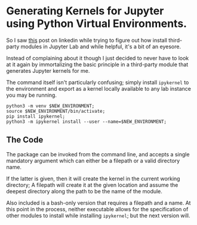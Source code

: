 # Generating Kernels for Jupyter using Python Virtual Environments.
So I saw [this](https://www.linkedin.com/pulse/how-use-virtual-environment-inside-jupyter-lab-sina-khoshgoftar)
post on linkedin while trying to figure out how install third-party modules in Jupyter Lab and while
helpful, it's a bit of an eyesore.

Instead of complaining about it though I just decided to never have to look at it again by
immortalizing the basic principle in a third-party module that generates Jupyter kernels for me.

The command itself isn't particularly confusing; simply install `ipykernel` to the environment and
export as a kernel locally available to any lab instance you may be running.

```
python3 -m venv $NEW_ENVIRONMENT;
source $NEW_ENVIRONMENT/bin/activate;
pip install ipykernel;
python3 -m ipykernel install --user --name=$NEW_ENVIRONMENT;
```

## The Code
The package can be invoked from the command line, and accepts a single mandatory argument which can either be a filepath or a valid directory name.

If the latter is given, then it will create the kernel in the current working directory; A filepath will create it at the given location and assume the deepest directory along the path to be the name of the module.

Also included is a bash-only version that requires a filepath and a name.  At this point in the process, neither executable allows for the specification of other modules to install while installing `ipykernel`; but the next version will.